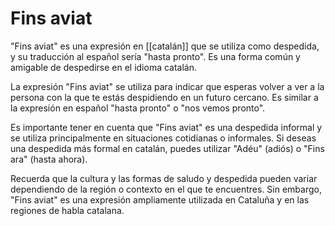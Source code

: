 # Fins aviat

"Fins aviat" es una expresión en [[catalán]] que se utiliza como despedida, y su traducción al español sería "hasta pronto". Es una forma común y amigable de despedirse en el idioma catalán.

La expresión "Fins aviat" se utiliza para indicar que esperas volver a ver a la persona con la que te estás despidiendo en un futuro cercano. Es similar a la expresión en español "hasta pronto" o "nos vemos pronto".

Es importante tener en cuenta que "Fins aviat" es una despedida informal y se utiliza principalmente en situaciones cotidianas o informales. Si deseas una despedida más formal en catalán, puedes utilizar "Adéu" (adiós) o "Fins ara" (hasta ahora).

Recuerda que la cultura y las formas de saludo y despedida pueden variar dependiendo de la región o contexto en el que te encuentres. Sin embargo, "Fins aviat" es una expresión ampliamente utilizada en Cataluña y en las regiones de habla catalana.